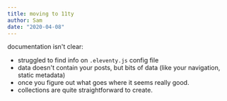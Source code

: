 ```yaml
---
title: moving to 11ty
author: Sam
date: "2020-04-08"
---
```


documentation isn't clear:
  - struggled to find info on `.eleventy.js` config file
  - data doesn't contain your posts, but bits of data (like your navigation, static metadata)
  - once you figure out what goes where it seems really good.
  - collections are quite straightforward to create.
  